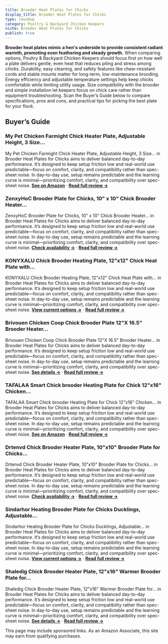 ```yaml
---
title: Brooder Heat Plates for Chicks
display_title: Brooder Heat Plates for Chicks
type: roundup
category: Poultry & Backyard Chicken Keepers
niche: Brooder Heat Plates for Chicks
publish: true
---
```


<p><strong>Brooder heat plates mimic a hen's underside to provide consistent radiant warmth, promoting even feathering and steady growth.</strong> When comparing options, Poultry & Backyard Chicken Keepers should focus first on how well a plate delivers gentle, even heat that reduces piling and stress among chicks. Durability, easy cleaning, and safety features like chew-resistant cords and stable mounts matter for long-term, low-maintenance brooding. Energy efficiency and adjustable temperature settings help keep chicks comfortable while limiting utility usage. Size compatibility with the brooder and simple installation let keepers focus on chick care rather than equipment troubleshooting. Scan the Buyer’s Guide below to compare specifications, pros and cons, and practical tips for picking the best plate for your flock.</p>

<h2>Buyer’s Guide</h2>
<h3>My Pet Chicken Farmight Chick Heater Plate, Adjustable Height, 3 Size…</h3>
<p>My Pet Chicken Farmight Chick Heater Plate, Adjustable Height, 3 Size… in Brooder Heat Plates for Chicks aims to deliver balanced day-to-day performance. It’s designed to keep setup friction low and real-world use predictable&mdash;focus on comfort, clarity, and compatibility rather than spec-sheet noise. In day-to-day use, setup remains predictable and the learning curve is minimal&mdash;prioritizing comfort, clarity, and compatibility over spec-sheet noise. <a href="https://amzn.to/4hj1xO6" target="_blank" rel="nofollow sponsored noopener noopener" target="_blank"><strong>See on Amazon</strong></a> · <a href="/reviews/my-pet-chicken-farmight-chick-heater-plate-adjustable-height-3-size-options/"><strong>Read full review &rarr;</strong></a></p>
<h3>ZenxyHoC Brooder Plate for Chicks, 10" x 10" Chick Brooder Heater…</h3>
<p>ZenxyHoC Brooder Plate for Chicks, 10" x 10" Chick Brooder Heater… in Brooder Heat Plates for Chicks aims to deliver balanced day-to-day performance. It’s designed to keep setup friction low and real-world use predictable&mdash;focus on comfort, clarity, and compatibility rather than spec-sheet noise. In day-to-day use, setup remains predictable and the learning curve is minimal&mdash;prioritizing comfort, clarity, and compatibility over spec-sheet noise. <a href="https://amzn.to/497yB9x" target="_blank" rel="nofollow sponsored noopener noopener" target="_blank"><strong>Check availability &rarr;</strong></a> · <a href="/reviews/zenxyhoc-brooder-plate-for-chicks-10-x-10-chick-brooder-heater-with-ant-b16cfa17/"><strong>Read full review &rarr;</strong></a></p>
<h3>KONYXALU Chick Brooder Heating Plate, 12"x12" Chick Heat Plate with…</h3>
<p>KONYXALU Chick Brooder Heating Plate, 12"x12" Chick Heat Plate with… in Brooder Heat Plates for Chicks aims to deliver balanced day-to-day performance. It’s designed to keep setup friction low and real-world use predictable&mdash;focus on comfort, clarity, and compatibility rather than spec-sheet noise. In day-to-day use, setup remains predictable and the learning curve is minimal&mdash;prioritizing comfort, clarity, and compatibility over spec-sheet noise. <a href="https://amzn.to/3J8acpG" target="_blank" rel="nofollow sponsored noopener noopener" target="_blank"><strong>View current options &rarr;</strong></a> · <a href="/reviews/konyxalu-chick-brooder-heating-plate-12-x12-chick-heat-plate-with-adjus-212bdda6/"><strong>Read full review &rarr;</strong></a></p>
<h3>Brivouen Chicken Coop Chick Brooder Plate 12"X 16.5" Brooder Heater…</h3>
<p>Brivouen Chicken Coop Chick Brooder Plate 12"X 16.5" Brooder Heater… in Brooder Heat Plates for Chicks aims to deliver balanced day-to-day performance. It’s designed to keep setup friction low and real-world use predictable&mdash;focus on comfort, clarity, and compatibility rather than spec-sheet noise. In day-to-day use, setup remains predictable and the learning curve is minimal&mdash;prioritizing comfort, clarity, and compatibility over spec-sheet noise. <a href="https://amzn.to/47eAVsZ" target="_blank" rel="nofollow sponsored noopener noopener" target="_blank"><strong>See details &rarr;</strong></a> · <a href="/reviews/brivouen-chicken-coop-chick-brooder-plate-12-x-16-5-brooder-heater-plat-312149a7/"><strong>Read full review &rarr;</strong></a></p>
<h3>TAFALAA Smart Chick brooder Heating Plate for Chick 12"x16" Chicken…</h3>
<p>TAFALAA Smart Chick brooder Heating Plate for Chick 12"x16" Chicken… in Brooder Heat Plates for Chicks aims to deliver balanced day-to-day performance. It’s designed to keep setup friction low and real-world use predictable&mdash;focus on comfort, clarity, and compatibility rather than spec-sheet noise. In day-to-day use, setup remains predictable and the learning curve is minimal&mdash;prioritizing comfort, clarity, and compatibility over spec-sheet noise. <a href="https://amzn.to/3WE7hYW" target="_blank" rel="nofollow sponsored noopener noopener" target="_blank"><strong>See on Amazon</strong></a> · <a href="/reviews/tafalaa-smart-chick-brooder-heating-plate-for-chick-12-x16-chicken-coop-a5a3ede4/"><strong>Read full review &rarr;</strong></a></p>
<h3>Drtenvd Chick Brooder Heater Plate, 10"x10" Brooder Plate for Chicks…</h3>
<p>Drtenvd Chick Brooder Heater Plate, 10"x10" Brooder Plate for Chicks… in Brooder Heat Plates for Chicks aims to deliver balanced day-to-day performance. It’s designed to keep setup friction low and real-world use predictable&mdash;focus on comfort, clarity, and compatibility rather than spec-sheet noise. In day-to-day use, setup remains predictable and the learning curve is minimal&mdash;prioritizing comfort, clarity, and compatibility over spec-sheet noise. <a href="https://amzn.to/4of3xJo" target="_blank" rel="nofollow sponsored noopener noopener" target="_blank"><strong>Check availability &rarr;</strong></a> · <a href="/reviews/drtenvd-chick-brooder-heater-plate-10-x10-brooder-plate-for-chicks-with-201f11cd/"><strong>Read full review &rarr;</strong></a></p>
<h3>Sindarhor Heating Brooder Plate for Chicks Ducklings, Adjustable…</h3>
<p>Sindarhor Heating Brooder Plate for Chicks Ducklings, Adjustable… in Brooder Heat Plates for Chicks aims to deliver balanced day-to-day performance. It’s designed to keep setup friction low and real-world use predictable&mdash;focus on comfort, clarity, and compatibility rather than spec-sheet noise. In day-to-day use, setup remains predictable and the learning curve is minimal&mdash;prioritizing comfort, clarity, and compatibility over spec-sheet noise. <a href="https://amzn.to/3W4o1Zk" target="_blank" rel="nofollow sponsored noopener noopener" target="_blank"><strong>View current options &rarr;</strong></a> · <a href="/reviews/sindarhor-heating-brooder-plate-for-chicks-ducklings-adjustable-brooder-7fd176a6/"><strong>Read full review &rarr;</strong></a></p>
<h3>Shaledig Chick Brooder Heater Plate, 12"x16" Warmer Brooder Plate for…</h3>
<p>Shaledig Chick Brooder Heater Plate, 12"x16" Warmer Brooder Plate for… in Brooder Heat Plates for Chicks aims to deliver balanced day-to-day performance. It’s designed to keep setup friction low and real-world use predictable&mdash;focus on comfort, clarity, and compatibility rather than spec-sheet noise. In day-to-day use, setup remains predictable and the learning curve is minimal&mdash;prioritizing comfort, clarity, and compatibility over spec-sheet noise. <a href="https://amzn.to/4nS1xXx" target="_blank" rel="nofollow sponsored noopener noopener" target="_blank"><strong>See details &rarr;</strong></a> · <a href="/reviews/shaledig-chick-brooder-heater-plate-12-x16-warmer-brooder-plate-for-chi-5ff74b69/"><strong>Read full review &rarr;</strong></a></p>
<aside class="disclosure">This page may include sponsored links. As an Amazon Associate, this site may earn from qualifying purchases.</aside>
